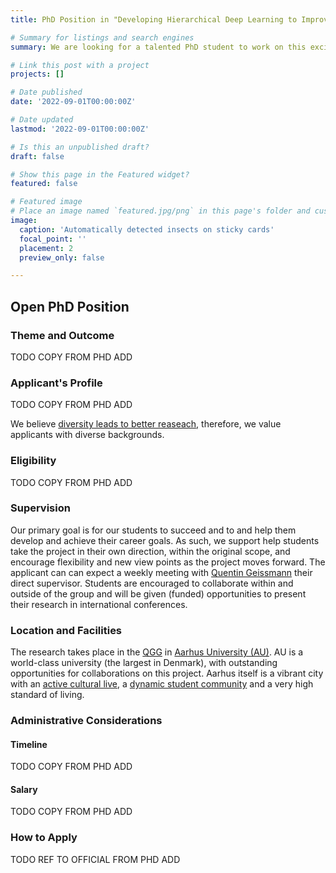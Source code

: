 ```yaml
---
title: PhD Position in "Developing Hierarchical Deep Learning to Improve Automatic Classification of Pests and Biodiversity Monitoring in Agroecosystems"

# Summary for listings and search engines
summary: We are looking for a talented PhD student to work on this exciting project at Aarhus University.

# Link this post with a project
projects: []

# Date published
date: '2022-09-01T00:00:00Z'

# Date updated
lastmod: '2022-09-01T00:00:00Z'

# Is this an unpublished draft?
draft: false

# Show this page in the Featured widget?
featured: false

# Featured image
# Place an image named `featured.jpg/png` in this page's folder and customize its options here.
image:
  caption: 'Automatically detected insects on sticky cards'
  focal_point: ''
  placement: 2
  preview_only: false

---
```


## Open PhD Position


### Theme and Outcome 
TODO COPY FROM PHD ADD

### Applicant's Profile

TODO COPY FROM PHD ADD

We believe [diversity leads to better reaseach](https://www.pnas.org/doi/abs/10.1073/pnas.1700616114), therefore, we value applicants with diverse backgrounds.

### Eligibility
TODO COPY FROM PHD ADD

### Supervision

Our primary goal is for our students to succeed and to and help them develop and achieve their career goals. As such, we support help students take the project in their own direction, within the original scope, and encourage flexibility and new view points as the project moves forward. The applicant can can expect a weekly meeting with [Quentin Geissmann](auto-qgeissmann) their direct supervisor. Students are encouraged to collaborate within and outside of the group and will be given (funded) opportunities to present their research in international conferences.


### Location and Facilities

The research takes place in the [QGG](https://qgg.au.dk/en/) in [Aarhus University (AU)](https://international.au.dk/).
AU is a world-class university (the largest in Denmark), with outstanding opportunities for collaborations on this project. Aarhus itself is a vibrant city with an [active cultural live](https://www.theguardian.com/travel/2016/apr/05/aarhus-denmark-city-of-culture-2017), a [dynamic student community](https://www.visitaarhus.com/groups/study-aarhus) and a very high standard of living.

### Administrative Considerations

#### Timeline


TODO COPY FROM PHD ADD


#### Salary


TODO COPY FROM PHD ADD

### How to Apply


TODO REF TO OFFICIAL FROM PHD ADD
